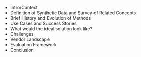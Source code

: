 - Intro/Context
- Definition of Synthetic Data and Survey of Related Concepts
- Brief History and Evolution of Methods
- Use Cases and Success Stories
- What would the ideal solution look like?
- Challenges
- Vendor Landscape
- Evaluation Framework
- Conclusion
